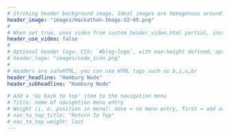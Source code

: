 ```yaml
---
# Striking header background image, Ideal images are homogenous around the centre and contrasting to the text. Non-ideal images can use `title_guard`
header_image: "images/Hackathon-Image-V2-05.png"
#
# When set true, uses video from custom_header_video.html partial, instead of header_image
header_use_video: false
#
# Optional header logo. CSS: `#blog-logo`, with max-height defined, optimize to prevent scaling
# header_logo: "images/code_icon.png"
#
# Headers are safeHTML, you can use HTML tags such as b,i,u,br
header_headline: "Hamburg Node"
header_subheadline: "Hamburg Node"

# Add a 'Go back to top' item to the navigation menu
# Title: name of navigation menu entry
# Weight (i. e. position in menu): none = no menu entry, first = add as first entry, last = ad as last entry
# nav_to_top_title: "Return To Top"
# nav_to_top_weight: last
---
```

